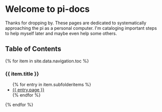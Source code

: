 # Welcome to pi-docs
Thanks for dropping by. These pages are dedicated to systematically approaching the pi as a personal computer. I'm cataloging important steps to help myself later and maybe even help some others.

## Table of Contents
{% for item in site.data.navigation.toc %}
    <h3>{{ item.title }}</h3>
      <ul>
        {% for entry in item.subfolderitems %}
          <li><a href="{{ entry.url }}">{{ entry.page }}</a></li>
        {% endfor %}
      </ul>
  {% endfor %}
